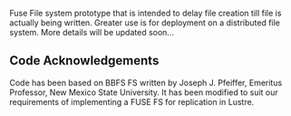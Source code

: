 Fuse File system prototype that is intended to delay file creation till file is actually being written. Greater use is for deployment on a distributed file system. 
More details will be updated soon...

Code Acknowledgements
------------------------
Code has been based on BBFS FS written by Joseph J. Pfeiffer, Emeritus Professor, New Mexico State University. It has been modified to suit our requirements of implementing a FUSE FS for replication in Lustre.
